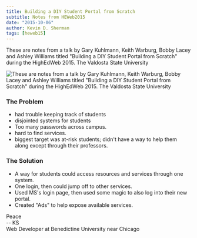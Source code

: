 ```yaml
---
title: Building a DIY Student Portal from Scratch
subtitle: Notes from HEWeb2015
date: "2015-10-06"
author: Kevin D. Sherman
tags: [heweb15]
---
```


These are notes from a talk by Gary Kuhlmann, Keith Warburg, Bobby Lacey and Ashley Williams titled "Building a DIY Student Portal from Scratch" during the HighEdWeb 2015. The Valdosta State University

![These are notes from a talk by Gary Kuhlmann, Keith Warburg, Bobby Lacey and Ashley Williams titled "Building a DIY Student Portal from Scratch" during the HighEdWeb 2015. The Valdosta State University](https://s3-us-west-2.amazonaws.com/assets.kshermphoto.com/images/2015/heweb2015-studentPortal.JPG)

### The Problem

* had trouble keeping track of students
* disjointed systems for students
* Too many passwords across campus.
* hard to find services.
* biggest target was at-risk students; didn't have a way to help them along except through their professors.

### The Solution

* A way for students could access resources and services through one system.
* One login, then could jump off to other services.
* Used MS's login page, then used some magic to also log into their new portal.
* Created "Ads" to help expose available services.

Peace<br>-- KS<br>Web Developer at Benedictine University near Chicago
